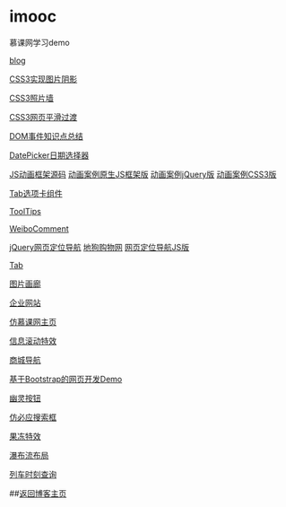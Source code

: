# imooc
慕课网学习demo  

[blog](blog/index.html)  

[CSS3实现图片阴影](CSS3实现图片阴影/index.html)  

[CSS3照片墙](CSS3照片墙/index.html)   

[CSS3网页平滑过渡](CSS3网页平滑过渡/CSS网页平滑过渡/index.html)   

[DOM事件知识点总结](DOM事件/index.html)   

[DatePicker日期选择器](DataPicker/index.html) 

[JS动画框架源码](https://github.com/niuyi1017/imooc/blob/master/JS%20%E5%8A%A8%E7%94%BB/js/move.js) [动画案例原生JS框架版](JS%20动画/动画案例.html) [动画案例jQuery版](JS%20动画/案例动画JQ版.html) [动画案例CSS3版](JS%20动画/动画案例css3版.html)   

[Tab选项卡组件](Tab选项卡组件/index.html)   

[ToolTips](ToolTips/index.html) 

[WeiboComment](WeiboComment/index.html) 

[jQuery网页定位导航](jQuery网页定位导航/index.html) [地狗购物网](jQuery网页定位导航/地狗购物网.html) [网页定位导航JS版](jQuery网页定位导航/网页定位导航JS版.html) 

[Tab](tab/index.html) 

[图片画廊](tupianhualang/index.html) 

[企业网站](企业网站/index.html) 

[仿慕课网主页](作业/index.html)   

[信息滚动特效](信息滚动/index.html) 

[商城导航](商城导航/index.html) 

[基于Bootstrap的网页开发Demo](基于Bootstrap的网页开发Demo/index.html) 

[幽灵按钮](幽灵按钮/index.html)   

[仿必应搜索框](搜索框/mySearch.html) 

[果冻特效](果冻特效/index.html) 

[瀑布流布局](瀑布流布局/index.html) 

[列车时刻查询](列车时刻表/index.html)

##[返回博客主页](https://niuyi1017.github.io)
